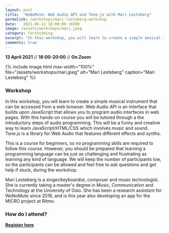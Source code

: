 ```yaml
---
layout: post
title:  "WoNoMute: Web Audio API and Tone.js with Mari Lesteberg"
permalink: /workshops/mari-lesteberg-workshop
date:   2021-05-11 18:00:00 +0200
image: /assets/workshops/mari.jpeg
category: forthcoming
excerpt: "In this workshop, you will learn to create a simple musical instrument that can be accessed from a web browser. The workshop is free, for those who identifies as girls/women and will be held on Zoom."
comments: true
---
```


**13 April 2021** // **18:00-20:00** // **On Zoom** 

{% include image.html
max-width="100%" file="/assets/workshops/mari.jpeg" alt="Mari Lesteberg"
caption="Mari Lesteberg" %}

### Workshop

In this workshop, you will learn to create a simple musical instrument that can be accessed from a web browser. Web Audio API is an interface that builds upon JavaScript that allows you to program audio interfaces in web pages. With this hands-on course you will be tutored through a the introductory steps of audio programming. This will be a funny and creative way to learn JavaScript/HTML/CSS which involves music and sound. Tone.js is a library for Web Audio that features different effects and synths.

This is a course for beginners, so no programming skills are required to follow this course. However, you should be prepared that learning a programming language can be just as challenging and frustrating as learning any kind of language. We will keep the number of participants low, so the participants can be allowed and feel free to ask questions and get help if stuck, during the workshop.

Mari Lesteberg is a singer/keyboardist, composer and music technologist. She is currently taking a master's degree in Music, Communication and Technology at the University of Oslo. She has been a research assistant for WoNoMute since 2018, and is this year also developing an app for the MICRO project at Ritmo.


### How do I attend?
<strong><a href="https://nettskjema.no/a/192793#/page/1">Register here</a></strong>
